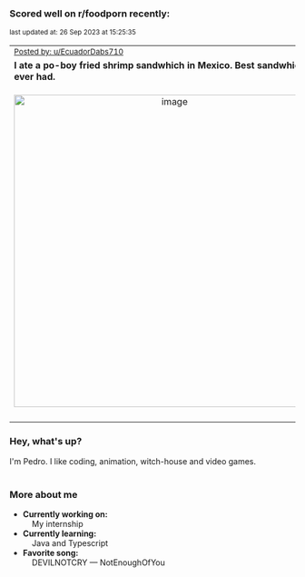 ### Scored well on r/foodporn recently:

<p align="left"><sub>last updated at: 26 Sep 2023 at 15:25:35</sub></p>

|   |
| --- |
| <sub>[Posted by: u/EcuadorDabs710][source]</sub> |
| **I ate a po-boy fried shrimp sandwhich in Mexico. Best sandwhich ive ever had.** | 
|<p align="center"> <img alt="image" src="https://i.redd.it/5z0zj913c5qb1.jpg" width="550" /> </p>|
|   |

### Hey, what's up?

I'm Pedro. I like coding, animation, witch-house and video games.<br><br>

### More about me
- **Currently working on:**  
&nbsp;&nbsp;&nbsp;&nbsp;My internship
- **Currently learning:**  
&nbsp;&nbsp;&nbsp;&nbsp;Java and Typescript
- **Favorite song:**  
&nbsp;&nbsp;&nbsp;&nbsp;DEVILNOTCRY — NotEnoughOfYou<br><br>

  



  
  
  
[linkedin]: https://linkedin.com/in/pedro-h-r-gomes-8a487b14a/
[gmail]: mailto:pilique11@gmail.com
[source]: https://reddit.com/r/FoodPorn/comments/16qq7yy/i_ate_a_poboy_fried_shrimp_sandwhich_in_mexico/
[redditAPI]: https://www.reddit.com/dev/api/